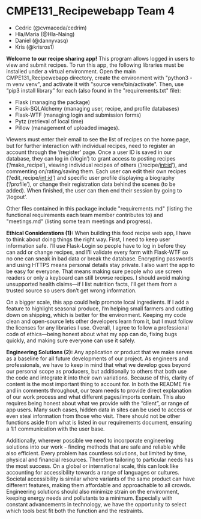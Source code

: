 # CMPE131_Recipewebapp Team 4
- Cedric (@cvmaceda/cedrim)
- Hla/Maria (@Hla-Naing)
- Daniel (@dannyvasq)
- Kris (@krisros1)

**Welcome to our recipe sharing app!** This program allows logged in users to view and submit recipes. 
To run this app, the following libraries must be installed under a virtual environment.
Open the main CMPE131_Recipewebapp directory, create the environment with "python3 -m venv venv", and activate it with "source venv/bin/activate".
Then, use “pip3 install library” for each (also found in the "requirements.txt" file):
- Flask (managing the package)
- Flask-SQLAlchemy (managing user, recipe, and profile databases) 
- Flask-WTF (managing login and submission forms)
- Pytz (retrieval of local time)
- Pillow (management of uploaded images).

Viewers must enter their email to see the list of recipes on the home page, but for further interaction with individual recipes, need to register an account through the ‘/register’ page.
Once a user ID is saved in our database, they can log in (‘/login’) to grant access to posting recipes (‘/make_recipe’), viewing individual recipes of others (‘/recipe/<int:id>’), and commenting on/rating/saving them.
Each user can edit their own recipes (‘/edit_recipe/<int:id>’) and specific user profile displaying a biography (‘/profile’), or change their registration data behind the scenes (to be added).
When finished, the user can then end their session by going to ‘/logout’. 

Other files contained in this package include "requirements.md" (listing the functional requirements each team member contributes to) and "meetings.md" (listing some team meetings and progress).

**Ethical Considerations (1):**
When building this food recipe web app, I have to think about doing things the right way. 
First, I need to keep user information safe. 
I’ll use Flask-Login so people have to log in before they can add or change recipes, and I’ll validate every form with Flask-WTF so no one can sneak in bad data or break the database. 
Encrypting passwords and using HTTPS means personal details stay private.
I also want the app to be easy for everyone. 
That means making sure people who use screen readers or only a keyboard can still browse recipes. 
I should avoid making unsupported health claims—if I list nutrition facts, I’ll get them from a trusted source so users don’t get wrong information.

On a bigger scale, this app could help promote local ingredients. 
If I add a feature to highlight seasonal produce, I’m helping small farmers and cutting down on shipping, which is better for the environment. 
Keeping my code clean and open-source lets other developers learn from it, but I must follow the licenses for any libraries I use.
Overall, I agree to follow a professional code of ethics—being honest about what my app can do, fixing bugs quickly, and making sure everyone can use it safely.


**Engineering Solutions (2):**
Any application or product that we make serves as a baseline for all future developments of our project. 
As engineers and professionals, we have to keep in mind that what we develop goes beyond our personal scope as producers, but additionally to others that both use the code and integrate it into their own variations. 
Because of this, clarity of content is the most important thing to account for. 
In both the README file and in comments throughout, our team needs to provide direct explanation of our work process and what different pages/imports contain. 
This also requires being honest about what we provide with the “client”, or range of app users. 
Many such cases, hidden data in sites can be used to access or even steal information from those who visit. 
There should not be other functions aside from what is listed in our requirements document, ensuring a 1:1 communication with the user base.

Additionally, wherever possible we need to incorporate engineering solutions into our work - finding methods that are safe and reliable while also efficient. 
Every problem has countless solutions, but limited by time, physical and financial resources. 
Therefore tailoring to particular needs has the most success. 
On a global or international scale, this can look like accounting for accessibility towards a range of languages or cultures. 
Societal accessibility is similar where variants of the same product can have different features, making them affordable and approachable to all crowds. 
Engineering solutions should also minimize strain on the environment, keeping energy needs and pollutants to a minimum. 
Especially with constant advancements in technology, we have the opportunity to select which tools best fit both the function and the restraints. 
